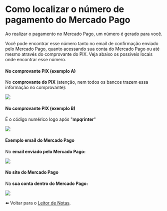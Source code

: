 # Como localizar o número de pagamento do Mercado Pago

Ao realizar o pagamento no Mercado Pago, um número é gerado para você.

Você pode encontrar esse número tanto no email de confirmação enviado pelo Mercado Pago, quanto acessando sua conta do Mercado Pago ou até mesmo através do comprovante do PIX. Veja abaixo os possíveis locais onde encontrar esse número.

#### No comprovante PIX (exemplo A)

No **comprovante do PIX** (atenção, nem todos os bancos trazem essa informação no comprovante):

![](https://s3-eu-west-1.amazonaws.com/blackhole.customerly.io/attachments/froala/images/8f6891a3a5f11af7af190af857e2546c.png)

#### No comprovante PIX (exemplo B)

É o código numérico logo após "**mpqrinter**"

![](https://blackhole.customerly.io/attachments/ded6585e/accounts/29323/a4250ba61918fd0b5f36e28dc6e37ba7/exemplo-pix.png)

#### Exemplo email do Mercado Pago

No **email enviado pelo Mercado Pago:**

![](https://s3-eu-west-1.amazonaws.com/blackhole.customerly.io/attachments/froala/images/9395dee817226f5bad00e6c6833ba488.png)

#### No site do Mercado Pago

Na **sua conta dentro do Mercado Pago:**

![](https://s3-eu-west-1.amazonaws.com/blackhole.customerly.io/attachments/froala/images/250fb2483dfc25f541fafb38c28b69a1.png)

⬅️ Voltar para o [Leitor de Notas](https://leitordenotas.github.io/).
